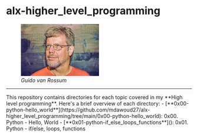 # alx-higher_level_programming

<figure>
    <img src="images/GuidoVanRossum.jpg" style="width: 50%" />
    <figcaption>
        <em>Guido van Rossum</em>
    </figcaption>
</figure>
<hr>
This repository contains directories for each topic covered in my **High level programming**. Here's a brief overview of each directory:
- [**0x00-python-hello_world**](https://github.com/mdawoud27/alx-higher_level_programming/tree/main/0x00-python-hello_world): 0x00. Python - Hello, World
- [**0x01-python-if_else_loops_functions**](): 0x01. Python - if/else, loops, functions
  
